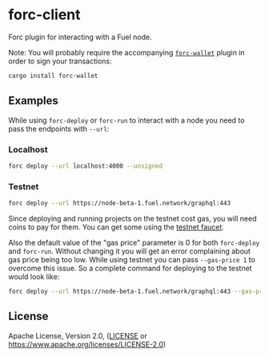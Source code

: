 # forc-client

Forc plugin for interacting with a Fuel node.


Note: You will probably require the accompanying [`forc-wallet`](https://github.com/FuelLabs/forc-wallet) plugin in order to sign your transactions:

```sh
cargo install forc-wallet
```

## Examples

While using `forc-deploy` or `forc-run` to interact with a node you need to pass the endpoints with `--url`:

### Localhost

```sh
forc deploy --url localhost:4000 --unsigned
```

### Testnet

```sh
forc deploy --url https://node-beta-1.fuel.network/graphql:443
```

Since deploying and running projects on the testnet cost gas, you will need coins to pay for them. You can get some using the [testnet faucet](https://faucet-beta-1.fuel.network/).

Also the default value of the "gas price" parameter is 0 for both `forc-deploy` and `forc-run`. Without changing it you will get an error complaining about gas price being too low. While using testnet you can pass `--gas-price 1` to overcome this issue. So a complete command for deploying to the testnet would look like:

```sh
forc deploy --url https://node-beta-1.fuel.network/graphql:443 --gas-price 1
```

## License

Apache License, Version 2.0, ([LICENSE](./LICENSE) or <https://www.apache.org/licenses/LICENSE-2.0>)
